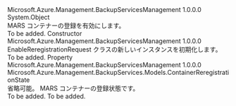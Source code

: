 <Type Name="EnableReregistrationRequest" FullName="Microsoft.Azure.Management.BackupServices.Models.EnableReregistrationRequest">
  <TypeSignature Language="C#" Value="public class EnableReregistrationRequest" />
  <TypeSignature Language="ILAsm" Value=".class public auto ansi beforefieldinit EnableReregistrationRequest extends System.Object" />
  <TypeSignature Language="DocId" Value="T:Microsoft.Azure.Management.BackupServices.Models.EnableReregistrationRequest" />
  <TypeSignature Language="VB.NET" Value="Public Class EnableReregistrationRequest" />
  <TypeSignature Language="F#" Value="type EnableReregistrationRequest = class" />
  <AssemblyInfo>
    <AssemblyName>Microsoft.Azure.Management.BackupServicesManagement</AssemblyName>
    <AssemblyVersion>1.0.0.0</AssemblyVersion>
  </AssemblyInfo>
  <Base>
    <BaseTypeName>System.Object</BaseTypeName>
  </Base>
  <Interfaces />
  <Docs>
    <summary>
            MARS コンテナーの登録を有効にします。
            </summary>
    <remarks>To be added.</remarks>
  </Docs>
  <Members>
    <Member MemberName=".ctor">
      <MemberSignature Language="C#" Value="public EnableReregistrationRequest ();" />
      <MemberSignature Language="ILAsm" Value=".method public hidebysig specialname rtspecialname instance void .ctor() cil managed" />
      <MemberSignature Language="DocId" Value="M:Microsoft.Azure.Management.BackupServices.Models.EnableReregistrationRequest.#ctor" />
      <MemberSignature Language="VB.NET" Value="Public Sub New ()" />
      <MemberType>Constructor</MemberType>
      <AssemblyInfo>
        <AssemblyName>Microsoft.Azure.Management.BackupServicesManagement</AssemblyName>
        <AssemblyVersion>1.0.0.0</AssemblyVersion>
      </AssemblyInfo>
      <Parameters />
      <Docs>
        <summary>
            EnableReregistrationRequest クラスの新しいインスタンスを初期化します。
            </summary>
        <remarks>To be added.</remarks>
      </Docs>
    </Member>
    <Member MemberName="ContainerReregistrationState">
      <MemberSignature Language="C#" Value="public Microsoft.Azure.Management.BackupServices.Models.ContainerReregistrationState ContainerReregistrationState { get; set; }" />
      <MemberSignature Language="ILAsm" Value=".property instance class Microsoft.Azure.Management.BackupServices.Models.ContainerReregistrationState ContainerReregistrationState" />
      <MemberSignature Language="DocId" Value="P:Microsoft.Azure.Management.BackupServices.Models.EnableReregistrationRequest.ContainerReregistrationState" />
      <MemberSignature Language="VB.NET" Value="Public Property ContainerReregistrationState As ContainerReregistrationState" />
      <MemberSignature Language="F#" Value="member this.ContainerReregistrationState : Microsoft.Azure.Management.BackupServices.Models.ContainerReregistrationState with get, set" Usage="Microsoft.Azure.Management.BackupServices.Models.EnableReregistrationRequest.ContainerReregistrationState" />
      <MemberType>Property</MemberType>
      <AssemblyInfo>
        <AssemblyName>Microsoft.Azure.Management.BackupServicesManagement</AssemblyName>
        <AssemblyVersion>1.0.0.0</AssemblyVersion>
      </AssemblyInfo>
      <ReturnValue>
        <ReturnType>Microsoft.Azure.Management.BackupServices.Models.ContainerReregistrationState</ReturnType>
      </ReturnValue>
      <Docs>
        <summary>
            省略可能。 MARS コンテナーの登録状態です。
            </summary>
        <value>To be added.</value>
        <remarks>To be added.</remarks>
      </Docs>
    </Member>
  </Members>
</Type>